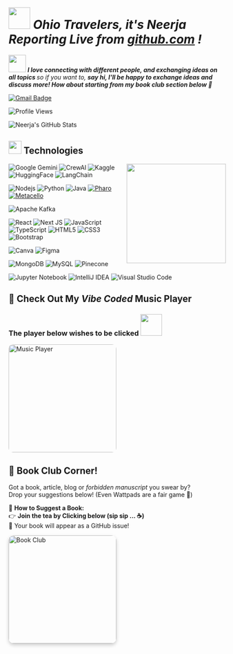 <em> <h1> <img src="https://media.giphy.com/media/v1.Y2lkPTc5MGI3NjExeHM4YmQzZXh2OHIya3pvd3U1cW5qYWk0MXpjdGQ2cDJsZ2I3eWV1dSZlcD12MV9zdGlja2Vyc19zZWFyY2gmY3Q9cw/Rab1fKVVxQZH2T5Xf1/giphy.gif" width="50" /> 
      Ohio Travelers, it's Neerja Reporting Live from <a href="https://github.com/neerja-1984" target="_blank">github.com</a> ! </h1> </em> 


<img src="https://media.giphy.com/media/LnQjpWaON8nhr21vNW/giphy.gif" width="40"> <em><b>I love connecting with different people, and exchanging ideas on all topics </b> so if you want to, <b>say hi, I'll be happy to exchange ideas and discuss more!
How about starting from my book club section below 👀</b> </em>

[![Gmail Badge](https://img.shields.io/badge/-nirjadoshi2003@gmail.com-c14438?style=flat-square&logo=Gmail&logoColor=white)](mailto:nirjadoshi2003@gmail.com)


![Profile Views](https://komarev.com/ghpvc/?username=neerja-1984&color=blueviolet&style=flat-square)


![Neerja's GitHub Stats](https://github-readme-stats.vercel.app/api?username=neerja-1984&show_icons=true&theme=tokyonight)

<h2>
  <img src="https://media.giphy.com/media/v1.Y2lkPTc5MGI3NjExdzgyeXJqZXp6MXd4ejh0bTZweGljMm1kMWR2b2x1MW84cXd4bTN2cyZlcD12MV9zdGlja2Vyc19zZWFyY2gmY3Q9cw/3BBv1D4AFbJkY/giphy.gif" width="30"> 
  Technologies
</h2>

<img align='right' src="https://media1.giphy.com/media/v1.Y2lkPTc5MGI3NjExcWJuZDFiOG13M2xhcDVyMXhma21kMHk2ZGtqNjl5eWZwZDVtOWR2dCZlcD12MV9pbnRlcm5hbF9naWZfYnlfaWQmY3Q9cw/AcNGtH7raRIiQxnDu7/giphy.gif" width="230">

  
  ![Google Gemini](https://img.shields.io/badge/google%20gemini-8E75B2?style=for-the-badge&logo=google%20gemini&logoColor=white)
  ![CrewAI](https://img.shields.io/badge/CrewAI-4A90E2?style=for-the-badge)
  ![Kaggle](https://img.shields.io/badge/Kaggle-035a7d?style=for-the-badge&logo=kaggle&logoColor=white)
  ![HuggingFace](https://img.shields.io/badge/huggingface-%23FFD21E.svg?style=for-the-badge&logo=huggingface&logoColor=white)
  ![LangChain](https://img.shields.io/badge/langchain-%231C3C3C.svg?style=for-the-badge&logo=langchain&logoColor=white)
  
  ![Nodejs](https://img.shields.io/badge/-Nodejs-black?style=flat-square&logo=Node.js)
  ![Python](https://img.shields.io/badge/-Python-black?style=flat-square&logo=Python)
  ![Java](https://img.shields.io/badge/-java-E34A86?style=flat-square&logo=java)
<a href="https://www.pharo.org">
    <img alt="Pharo" src="https://img.shields.io/static/v1?style=for-the-badge&message=Pharo&color=3297d4&logo=Harbor&logoColor=FFFFFF&label=" />
</a>
[![Metacello](https://img.shields.io/badge/Install%20via-Metacello-4b8bbe)](#installation)
  
  ![Apache Kafka](https://img.shields.io/badge/Apache%20Kafka-000?style=for-the-badge&logo=apachekafka)
  
  ![React](https://img.shields.io/badge/-React-black?style=flat-square&logo=react)
  ![Next JS](https://img.shields.io/badge/Next-black?style=for-the-badge&logo=next.js&logoColor=white)
  ![JavaScript](https://img.shields.io/badge/-JavaScript-black?style=flat-square&logo=javascript)
  ![TypeScript](https://img.shields.io/badge/-TypeScript-007ACC?style=flat-square&logo=typescript)
  ![HTML5](https://img.shields.io/badge/-HTML5-E34F26?style=flat-square&logo=html5&logoColor=white)
  ![CSS3](https://img.shields.io/badge/-CSS3-1572B6?style=flat-square&logo=css3)
  ![Bootstrap](https://img.shields.io/badge/-Bootstrap-563D7C?style=flat-square&logo=bootstrap)
  
  ![Canva](https://img.shields.io/badge/Canva-%2300C4CC.svg?style=for-the-badge&logo=Canva&logoColor=white)
  ![Figma](https://img.shields.io/badge/figma-%23F24E1E.svg?style=for-the-badge&logo=figma&logoColor=white)
  
  ![MongoDB](https://img.shields.io/badge/MongoDB-%234ea94b.svg?style=for-the-badge&logo=mongodb&logoColor=white)
  ![MySQL](https://img.shields.io/badge/-MySQL-black?style=flat-square&logo=mysql)
  ![Pinecone](https://img.shields.io/badge/pinecone%20db-00BFA5?style=for-the-badge&logo=pinecone&logoColor=white)
  
  ![Jupyter Notebook](https://img.shields.io/badge/jupyter-%23FA0F00.svg?style=for-the-badge&logo=jupyter&logoColor=white)
  ![IntelliJ IDEA](https://img.shields.io/badge/IntelliJIDEA-000000.svg?style=for-the-badge&logo=intellij-idea&logoColor=white)
  ![Visual Studio Code](https://img.shields.io/badge/Visual%20Studio%20Code-0078d7.svg?style=for-the-badge&logo=visual-studio-code&logoColor=white)
  


## 🎵 Check Out My <em>Vibe Coded</em> Music Player  
<h3>The player below wishes to be clicked <img src="https://media3.giphy.com/media/v1.Y2lkPTc5MGI3NjExcmdpZTF0dTV4cWJzMGs2eGVmN3g1NGc4a3U3YTN3OGEzbjUwdm1tdiZlcD12MV9pbnRlcm5hbF9naWZfYnlfaWQmY3Q9cw/UQb9HicEe8gQgElQqP/giphy.gif" width="50" > </h3>

<a href="https://neerja-1984.github.io/music-player/" target="_blank">
  <img src="https://media.giphy.com/media/v1.Y2lkPTc5MGI3NjExNmZkZ2h4NmZkZzB2OW16bjZ0enJ1Mmh1d2ZqeHlndTBqejBtdnpoZyZlcD12MV9zdGlja2Vyc19zZWFyY2gmY3Q9cw/NE9vKX6rFs3vRFL5pY/giphy.gif" alt="Music Player" width="250" style="border-radius:10px;">
</a>

<h2>📖 Book Club Corner!</h2>

<p>Got a book, article, blog or <i>forbidden manuscript</i> you swear by?<br/>
Drop your suggestions below! (Even Wattpads are a fair game 👀)</p>

<p>📌 <b>How to Suggest a Book:</b><br/>
👉 <b>Join the tea by Clicking below (sip sip ... ☕️)</b> </br>
🚀 Your book will appear as a GitHub issue!
</p>

<a href="https://neerja-1984.github.io/book-club/" target="_blank">
  <img src="https://media.giphy.com/media/v1.Y2lkPTc5MGI3NjExcTI2MGFnbHo0cGdkNGZjMGJlOWE2dDh0NTRqM2Nham8zbW85MTZiOCZlcD12MV9zdGlja2Vyc19zZWFyY2gmY3Q9cw/wYYm3pvBXH8AEPfUbv/giphy.gif" alt="Book Club" width="250" style="border-radius:12px; box-shadow: 0 4px 8px rgba(0,0,0,0.2); transition: transform 0.3s ease;">
</a>





